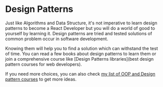 # Design Patterns

Just like Algorithms and Data Structure, it's not imperative to learn design patterns to become a React Developer but you will do a world of good to yourself by learning it. Design patterns are tried and tested solutions of common problem occur in software development.

Knowing them will help you to find a solution which can withstand the test of time. You can read a few books about design patterns to learn them or join a comprehensive course like [Design Patterns libraries](best design pattern courses for web developers).

If you need more choices, you can also check [my list of OOP and Design pattern courses](https://javarevisited.blogspot.com/2018/08/5-object-oriented-programming-and-design-courses-for-Java-programmers.html) to get more ideas.
